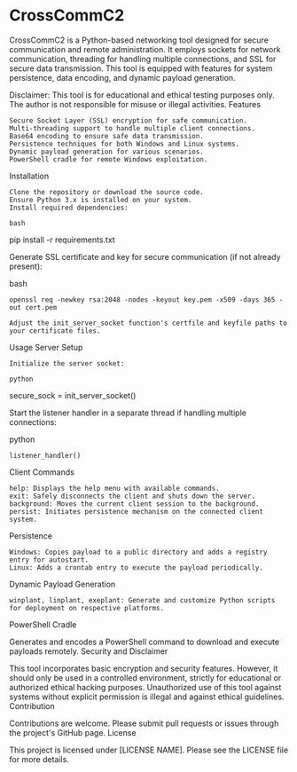 # CrossCommC2

CrossCommC2 is a Python-based networking tool designed for secure communication and remote administration. It employs sockets for network communication, threading for handling multiple connections, and SSL for secure data transmission. This tool is equipped with features for system persistence, data encoding, and dynamic payload generation.

Disclaimer: This tool is for educational and ethical testing purposes only. The author is not responsible for misuse or illegal activities.
Features

    Secure Socket Layer (SSL) encryption for safe communication.
    Multi-threading support to handle multiple client connections.
    Base64 encoding to ensure safe data transmission.
    Persistence techniques for both Windows and Linux systems.
    Dynamic payload generation for various scenarios.
    PowerShell cradle for remote Windows exploitation.

Installation

    Clone the repository or download the source code.
    Ensure Python 3.x is installed on your system.
    Install required dependencies:

    bash

pip install -r requirements.txt

Generate SSL certificate and key for secure communication (if not already present):

bash

    openssl req -newkey rsa:2048 -nodes -keyout key.pem -x509 -days 365 -out cert.pem

    Adjust the init_server_socket function's certfile and keyfile paths to your certificate files.

Usage
Server Setup

    Initialize the server socket:

    python

secure_sock = init_server_socket()

Start the listener handler in a separate thread if handling multiple connections:

python

    listener_handler()

Client Commands

    help: Displays the help menu with available commands.
    exit: Safely disconnects the client and shuts down the server.
    background: Moves the current client session to the background.
    persist: Initiates persistence mechanism on the connected client system.

Persistence

    Windows: Copies payload to a public directory and adds a registry entry for autostart.
    Linux: Adds a crontab entry to execute the payload periodically.

Dynamic Payload Generation

    winplant, linplant, exeplant: Generate and customize Python scripts for deployment on respective platforms.

PowerShell Cradle

Generates and encodes a PowerShell command to download and execute payloads remotely.
Security and Disclaimer

This tool incorporates basic encryption and security features. However, it should only be used in a controlled environment, strictly for educational or authorized ethical hacking purposes. Unauthorized use of this tool against systems without explicit permission is illegal and against ethical guidelines.
Contribution

Contributions are welcome. Please submit pull requests or issues through the project's GitHub page.
License

This project is licensed under [LICENSE NAME]. Please see the LICENSE file for more details.
